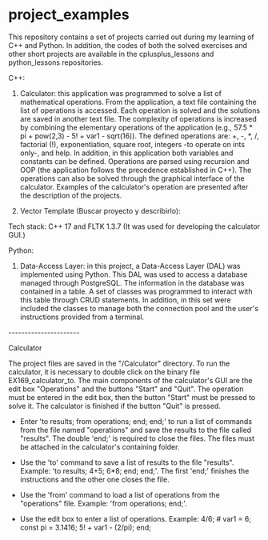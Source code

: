 # project_examples

This repository contains a set of projects carried out during my learning of C++ and Python. In addition, the codes of both the solved exercises and other short projects are available in the cplusplus_lessons and python_lessons repositories.

C++:

1. Calculator: this application was programmed to solve a list of mathematical operations. From the application, a text file containing the list of operations is accessed. Each operation is solved and the solutions are saved in another text file. The complexity of operations is increased by combining the elementary operations of the application (e.g., 57.5 * pi + pow(2,3) - 5! + var1 - sqrt(16)). The defined operations are: +, -, *, /, factorial (!), exponentiation, square root, integers -to operate on ints only-, and help. In addition, in this application both variables and constants can be defined. Operations are parsed using recursion and OOP (the application follows the precedence established in C++). The operations can also be solved through the graphical interface of the calculator. Examples of the calculator's operation are presented after the description of the projects.

2. Vector Template (Buscar proyecto y describirlo): 


Tech stack: C++ 17 and FLTK 1.3.7 (It was used for developing the calculator GUI.)


Python:

1. Data-Access Layer: in this project, a Data-Access Layer (DAL) was implemented using Python. This DAL was used to access a database managed through PostgreSQL. The information in the database was contained in a table. A set of classes was programmed to interact with this table through CRUD statements. In addition, in this set were included the classes to manage both the connection pool and the user's instructions provided from a terminal.


-*-*-*-*-*-*-*-*-*-*-*-*-*-*-*-*-*-*-*-*-*-*

Calculator

The project files are saved in the "/Calculator" directory. To run the calculator, it is necessary to double click on the binary file EX169_calculator_to. The main components of the calculator's GUI are the edit box "Operations" and the buttons "Start" and "Quit". The operation must be entered in the edit box, then the button "Start" must be pressed to solve it. The calculator is finished if the button "Quit" is pressed.

- Enter 'to results; from operations; end; end;' to run a list of commands from the file named "operations" and save the results to the file called "results". The double 'end;' is required to close the files. The files must be attached in the calculator's containing folder.

- Use the 'to' command to save a list of results to the file "results". Example: 'to results; 4+5; 6*8; end; end;'. The first 'end;' finishes the instructions and the other one closes the file.

- Use the 'from' command to load a list of operations from the "operations" file. Example: 'from operations; end;'.

- Use the edit box to enter a list of operations. Example: 4/6; # var1 = 6; const pi = 3.1416; 5! + var1 - (2/pi); end;

